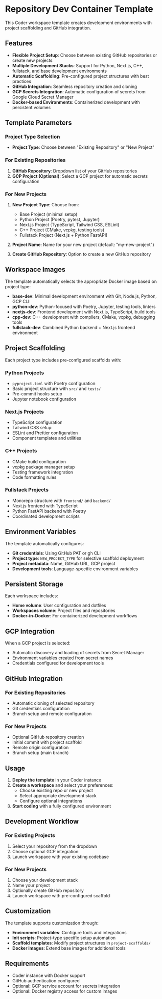 # Repository Dev Container Template

This Coder workspace template creates development environments with project scaffolding and GitHub integration.

## Features

- **Flexible Project Setup**: Choose between existing GitHub repositories or create new projects
- **Multiple Development Stacks**: Support for Python, Next.js, C++, fullstack, and base development environments
- **Automatic Scaffolding**: Pre-configured project structures with best practices
- **GitHub Integration**: Seamless repository creation and cloning
- **GCP Secrets Integration**: Automatic configuration of secrets from Google Cloud Secret Manager
- **Docker-based Environments**: Containerized development with persistent volumes

## Template Parameters

### Project Type Selection
- **Project Type**: Choose between "Existing Repository" or "New Project"

### For Existing Repositories
1. **GitHub Repository**: Dropdown list of your GitHub repositories
2. **GCP Project (Optional)**: Select a GCP project for automatic secrets configuration

### For New Projects
1. **New Project Type**: Choose from:
   - Base Project (minimal setup)
   - Python Project (Poetry, pytest, Jupyter)
   - Next.js Project (TypeScript, Tailwind CSS, ESLint)
   - C++ Project (CMake, vcpkg, testing tools)
   - Fullstack Project (Next.js + Python FastAPI)

2. **Project Name**: Name for your new project (default: "my-new-project")
3. **Create GitHub Repository**: Option to create a new GitHub repository

## Workspace Images

The template automatically selects the appropriate Docker image based on project type:

- **base-dev**: Minimal development environment with Git, Node.js, Python, GCP CLI
- **python-dev**: Python-focused with Poetry, Jupyter, testing tools, linters
- **nextjs-dev**: Frontend development with Next.js, TypeScript, build tools
- **cpp-dev**: C++ development with compilers, CMake, vcpkg, debugging tools
- **fullstack-dev**: Combined Python backend + Next.js frontend environment

## Project Scaffolding

Each project type includes pre-configured scaffolds with:

### Python Projects
- `pyproject.toml` with Poetry configuration
- Basic project structure with `src/` and `tests/`
- Pre-commit hooks setup
- Jupyter notebook configuration

### Next.js Projects
- TypeScript configuration
- Tailwind CSS setup
- ESLint and Prettier configuration
- Component templates and utilities

### C++ Projects
- CMake build configuration
- vcpkg package manager setup
- Testing framework integration
- Code formatting rules

### Fullstack Projects
- Monorepo structure with `frontend/` and `backend/`
- Next.js frontend with TypeScript
- Python FastAPI backend with Poetry
- Coordinated development scripts

## Environment Variables

The template automatically configures:
- **Git credentials**: Using GitHub PAT or gh CLI
- **Project type**: `NEW_PROJECT_TYPE` for selective scaffold deployment
- **Project metadata**: Name, GitHub URL, GCP project
- **Development tools**: Language-specific environment variables

## Persistent Storage

Each workspace includes:
- **Home volume**: User configuration and dotfiles
- **Workspaces volume**: Project files and repositories
- **Docker-in-Docker**: For containerized development workflows

## GCP Integration

When a GCP project is selected:
- Automatic discovery and loading of secrets from Secret Manager
- Environment variables created from secret names
- Credentials configured for development tools

## GitHub Integration

### For Existing Repositories
- Automatic cloning of selected repository
- Git credentials configuration
- Branch setup and remote configuration

### For New Projects
- Optional GitHub repository creation
- Initial commit with project scaffold
- Remote origin configuration
- Branch setup (main branch)

## Usage

1. **Deploy the template** in your Coder instance
2. **Create a workspace** and select your preferences:
   - Choose existing repo or new project
   - Select appropriate development stack
   - Configure optional integrations
3. **Start coding** with a fully configured environment

## Development Workflow

### For Existing Projects
1. Select your repository from the dropdown
2. Choose optional GCP integration
3. Launch workspace with your existing codebase

### For New Projects
1. Choose your development stack
2. Name your project
3. Optionally create GitHub repository
4. Launch workspace with pre-configured scaffold

## Customization

The template supports customization through:
- **Environment variables**: Configure tools and integrations
- **Init scripts**: Project-type specific setup automation  
- **Scaffold templates**: Modify project structures in `project-scaffolds/`
- **Docker images**: Extend base images for additional tools

## Requirements

- Coder instance with Docker support
- GitHub authentication configured
- Optional: GCP service account for secrets integration
- Optional: Docker registry access for custom images